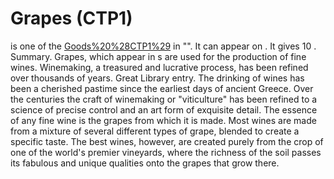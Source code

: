 # Grapes (CTP1)

 is one of the [Goods%20%28CTP1%29](goods) in "". It can appear on . It gives 10 .
Summary.
Grapes, which appear in s are used for the production of fine wines. Winemaking, a treasured and lucrative process, has been refined over thousands of years.
Great Library entry.
The drinking of wines has been a cherished pastime since the earliest days of ancient Greece. Over the centuries the craft of winemaking or "viticulture" has been refined to a science of precise control and an art form of exquisite detail. The essence of any fine wine is the grapes from which it is made. Most wines are made from a mixture of several different types of grape, blended to create a specific taste. The best wines, however, are created purely from the crop of one of the world's premier vineyards, where the richness of the soil passes its fabulous and unique qualities onto the grapes that grow there.